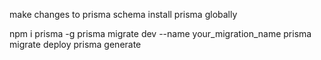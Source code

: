 make changes to prisma schema
install prisma globally

npm i prisma -g
prisma migrate dev --name your_migration_name
prisma migrate deploy
prisma generate
